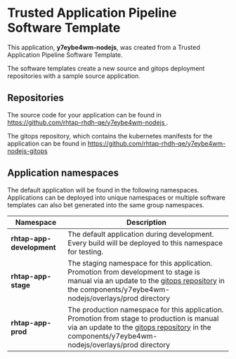 # Trusted Application Pipeline Software Template

This application, **y7eybe4wm-nodejs**, was created from a Trusted Application Pipeline Software Template.

The software templates create a new source and gitops deployment repositories with a sample source application. 

## Repositories

The source code for your application can be found in [https://github.com/rhtap-rhdh-qe/y7eybe4wm-nodejs ](https://github.com/rhtap-rhdh-qe/y7eybe4wm-nodejs ).
 
The gitops repository, which contains the kubernetes manifests for the application can be found in 
[https://github.com/rhtap-rhdh-qe/y7eybe4wm-nodejs-gitops ](https://github.com/rhtap-rhdh-qe/y7eybe4wm-nodejs-gitops ) 

## Application namespaces 

The default application will be found in the following namespaces. Applications can be deployed into unique namespaces or multiple software templates can also bet generated into the same group namespaces.  

|  Namespace   |  Description   |  
| -------- | -------- |   
| **rhtap-app-development** | The default application during development. Every build will be deployed to this namespace for testing. | 
| **rhtap-app-stage** | The staging namespace for this application. Promotion from development to stage is manual via an update to the [gitops repository](https://github.com/rhtap-rhdh-qe/y7eybe4wm-nodejs-gitops ) in the components/y7eybe4wm-nodejs/overlays/prod directory |  
| **rhtap-app-prod** | The production namespace for this application. Promotion from stage to production is manual via an update to the [gitops repository](https://github.com/rhtap-rhdh-qe/y7eybe4wm-nodejs-gitops ) in the components/y7eybe4wm-nodejs/overlays/prod directory | 